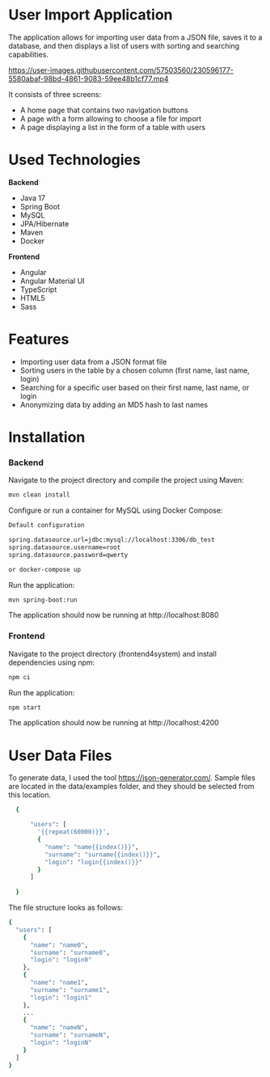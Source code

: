 # User Import Application

The application allows for importing user data from a JSON file, saves it to a database, and then displays a list of users with sorting and searching capabilities.

https://user-images.githubusercontent.com/57503560/230596177-5580abaf-98bd-4861-9083-59ee48b1cf77.mp4

It consists of three screens:

- A home page that contains two navigation buttons
- A page with a form allowing to choose a file for import
- A page displaying a list in the form of a table with users

# Used Technologies

**Backend**

- Java 17
- Spring Boot
- MySQL
- JPA/Hibernate
- Maven 
- Docker

**Frontend**

- Angular
- Angular Material UI
- TypeScript
- HTML5
- Sass


# Features

- Importing user data from a JSON format file
- Sorting users in the table by a chosen column (first name, last name, login)
- Searching for a specific user based on their first name, last name, or login
- Anonymizing data by adding an MD5 hash to last names


# Installation

### **Backend**

Navigate to the project directory and compile the project using Maven:
```sh
mvn clean install
```  
Configure or run a container for MySQL using Docker Compose:
```sh
Default configuration

spring.datasource.url=jdbc:mysql://localhost:3306/db_test
spring.datasource.username=root
spring.datasource.password=qwerty
``` 
```sh
or docker-compose up
```  
Run the application:
```sh
mvn spring-boot:run
```  
The application should now be running at http://localhost:8080

### **Frontend**

Navigate to the project directory (frontend4system) and install dependencies using npm:
```sh
npm ci
```  
Run the application:
```sh
npm start
```  
The application should now be running at http://localhost:4200

# User Data Files

To generate data, I used the tool https://json-generator.com/. Sample files are located in the data/examples folder, and they should be selected from this location.

```sh
  {

      "users": [
        '{{repeat(60000)}}',
        {
          "name": "name{{index()}}",
          "surname": "surname{{index()}}",
          "login": "login{{index()}}"
        }
      ]
    
  }
```  
The file structure looks as follows:
```sh
{
  "users": [
    {
      "name": "name0",
      "surname": "surname0",
      "login": "login0"
    },
    {
      "name": "name1",
      "surname": "surname1",
      "login": "login1"
    },
    ...
    {
      "name": "nameN",
      "surname": "surnameN",
      "login": "loginN"
    }
  ]
}
    

```  




